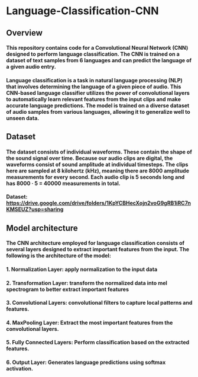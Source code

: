 # Language-Classification-CNN
## Overview
#### This repository contains code for a Convolutional Neural Network (CNN) designed to perform language classification. The CNN is trained on a dataset of text samples from 6 languages and can predict the language of a given audio entry.
#### Language classification is a task in natural language processing (NLP) that involves determining the language of a given piece of audio. This CNN-based language classifier utilizes the power of convolutional layers to automatically learn relevant features from the input clips and make accurate language predictions. The model is trained on a diverse dataset of audio samples from various languages, allowing it to generalize well to unseen data.
## Dataset
#### The dataset consists of individual waveforms. These contain the shape of the sound signal over time. Because our audio clips are digital, the waveforms consist of sound amplitude at individual timesteps. The clips here are sampled at 8 kilohertz (kHz), meaning there are 8000 amplitude measurements for every second. Each audio clip is 5 seconds long and has 8000 · 5 = 40000 measurements in total.
#### Dataset: https://drive.google.com/drive/folders/1KpYCBHecXojn2voG9gRB1iRC7nKMSEUZ?usp=sharing
## Model architecture
#### The CNN architecture employed for language classification consists of several layers designed to extract important features from the input. The following is the architecture of the model:
#### 1. Normalization Layer: apply normalization to the input data
#### 2. Transformation Layer: transform the normalized data into mel spectrogram to better extract important features
#### 3. Convolutional Layers: convolutional filters to capture local patterns and features.
#### 4. MaxPooling Layer: Extract the most important features from the convolutional layers.
#### 5. Fully Connected Layers: Perform classification based on the extracted features.
#### 6. Output Layer: Generates language predictions using softmax activation.
